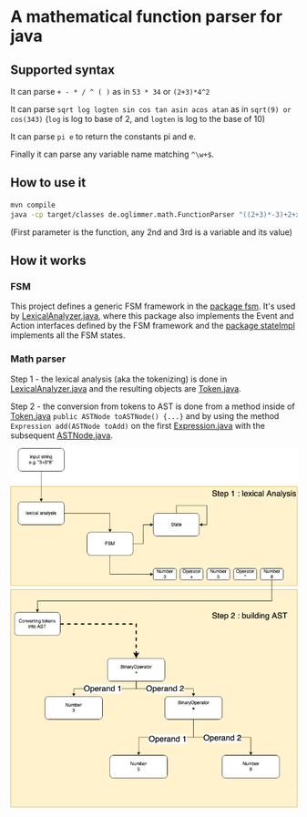 # A mathematical function parser for java

## Supported syntax

It can parse `+ - * / ^ ( )` as in `53 * 34` or `(2+3)*4^2`

It can parse `sqrt log logten sin cos tan asin acos atan` as in `sqrt(9) or cos(343)` (`log` is log to base of 2, and `logten` is log to the base of 10)

It can parse `pi e` to return the constants pi and e.

Finally it can parse any variable name matching `^\w+$`.

## How to use it

```bash
mvn compile
java -cp target/classes de.oglimmer.math.FunctionParser "((2+3)*-3)+2+x*y*sin(pi/2)" "x" "-34" "y" "3"
```

(First parameter is the function, any 2nd and 3rd is a variable and its value)

## How it works

### FSM

This project defines a generic FSM framework in the [package fsm](src/main/java/de/oglimmer/fsm). It's used by
[LexicalAnalyzer.java](src/main/java/de/oglimmer/math/tokenize/LexicalAnalyzer.java), where this package also implements
the Event and Action interfaces defined by the FSM framework and the [package stateImpl](src/main/java/de/oglimmer/math/tokenize/stateImpl) implements
all the FSM states. 

### Math parser

Step 1 - the lexical analysis (aka the tokenizing) is done in [LexicalAnalyzer.java](src/main/java/de/oglimmer/math/tokenize/LexicalAnalyzer.java) 
and the resulting objects are [Token.java](src/main/java/de/oglimmer/math/tokenize/Token.java).

Step 2 - the conversion from tokens to AST is done from a method inside of [Token.java](src/main/java/de/oglimmer/math/tokenize/Token.java) `public ASTNode toASTNode() {...}` and by using the method `Expression add(ASTNode toAdd)` on the first [Expression.java](src/main/java/de/oglimmer/math/astnode/Expression.java) with the subsequent [ASTNode.java](src/main/java/de/oglimmer/math/astnode/ASTNode.java).

![Diagram](diagram.png)
